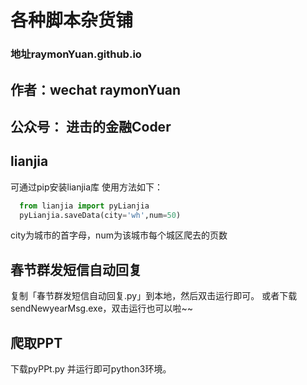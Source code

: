 
# 各种脚本杂货铺 
### 地址raymonYuan.github.io
## 作者：wechat raymonYuan
##  公众号： 进击的金融Coder

## lianjia
可通过pip安装lianjia库
使用方法如下：
```python
  from lianjia import pyLianjia
  pyLianjia.saveData(city='wh',num=50)
```
city为城市的首字母，num为该城市每个城区爬去的页数

## 春节群发短信自动回复
  复制「春节群发短信自动回复.py」到本地，然后双击运行即可。
  或者下载sendNewyearMsg.exe，双击运行也可以啦~~

## 爬取PPT 
  下载pyPPt.py 并运行即可python3环境。 
